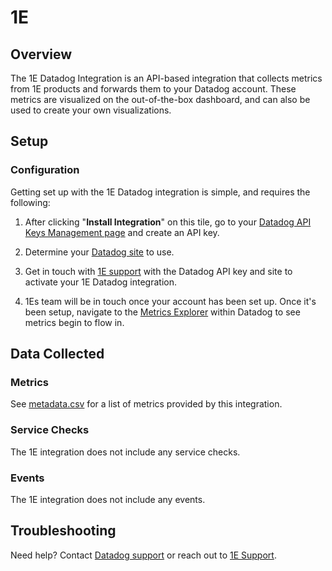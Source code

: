 # 1E

## Overview

The 1E Datadog Integration is an API-based integration that collects metrics from 1E products and forwards them to your Datadog account. These metrics are visualized on the out-of-the-box dashboard, and can also be used to create your own visualizations.

## Setup

### Configuration

Getting set up with the 1E Datadog integration is simple, and requires the following:

1. After clicking "**Install Integration**" on this tile, go to your [Datadog API Keys Management page][2] and create an API key.

2. Determine your [Datadog site][6] to use.

3. Get in touch with [1E support](mailto:support@1e.com) with the Datadog API key and site to activate your 1E Datadog integration.

4. 1Es team will be in touch once your account has been set up. Once it's been setup, navigate to the [Metrics Explorer][7] within Datadog to see metrics begin to flow in.

## Data Collected

### Metrics

See [metadata.csv][3] for a list of metrics provided by this integration.

### Service Checks

The 1E integration does not include any service checks.

### Events

The 1E integration does not include any events.

## Troubleshooting

Need help? Contact [Datadog support][4] or reach out to [1E Support][5].

[1]: https://app.datadoghq.com/account/settings#integrations
[2]: https://app.datadoghq.com/organization-settings/api-keys
[3]: https://github.com/DataDog/integrations-extras/blob/master/1e/metadata.csv
[4]: https://docs.datadoghq.com/help/
[5]: https://www.1e.com/
[6]: https://docs.datadoghq.com/getting_started/site/
[7]: https://docs.datadoghq.com/metrics/explorer/
